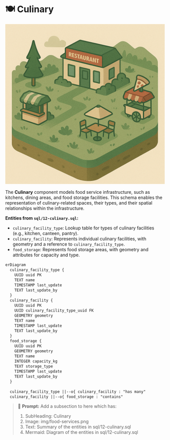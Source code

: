 # 🍽️ Culinary

![Culinary](../img/food-services.png)

The **Culinary** component models food service infrastructure, such as kitchens, dining areas, and food storage facilities. This schema enables the representation of culinary-related spaces, their types, and their spatial relationships within the infrastructure.

**Entities from `sql/12-culinary.sql`:**

- `culinary_facility_type`: Lookup table for types of culinary facilities (e.g., kitchen, canteen, pantry).
- `culinary_facility`: Represents individual culinary facilities, with geometry and a reference to `culinary_facility_type`.
- `food_storage`: Represents food storage areas, with geometry and attributes for capacity and type.

```mermaid
erDiagram
  culinary_facility_type {
    UUID uuid PK
    TEXT name
    TIMESTAMP last_update
    TEXT last_update_by
  }
  culinary_facility {
    UUID uuid PK
    UUID culinary_facility_type_uuid FK
    GEOMETRY geometry
    TEXT name
    TIMESTAMP last_update
    TEXT last_update_by
  }
  food_storage {
    UUID uuid PK
    GEOMETRY geometry
    TEXT name
    INTEGER capacity_kg
    TEXT storage_type
    TIMESTAMP last_update
    TEXT last_update_by
  }

  culinary_facility_type ||--o{ culinary_facility : "has many"
  culinary_facility ||--o{ food_storage : "contains"
```

> 🤖 **Prompt:** Add a subsection to here which has:
>
>1. SubHeading: Culinary
>2. Image: img/food-services.png
>3. Text: Summary of the entities in sql/12-culinary.sql
>4. Mermaid: Diagram of the entities in sql/12-culinary.sql
